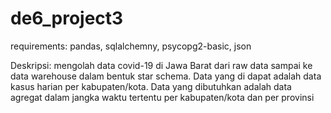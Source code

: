 # de6_project3
requirements:
pandas,
sqlalchemny,
psycopg2-basic,
json

Deskripsi:
mengolah data covid-19 di Jawa Barat dari raw data sampai ke data warehouse dalam bentuk star schema. Data yang di dapat adalah data kasus harian per kabupaten/kota. Data yang dibutuhkan adalah data agregat dalam jangka waktu tertentu per kabupaten/kota dan per provinsi
